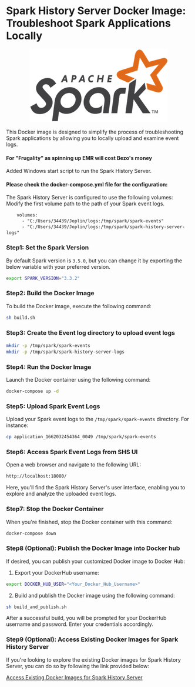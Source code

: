 # Spark History Server Docker Image: Troubleshoot Spark Applications Locally

<p align='center'>
    <img src='https://github.com/rangareddy/ranga-logos/blob/main/frameworks/spark/spark_logo.png?raw=true'>
</p>

This Docker image is designed to simplify the process of troubleshooting Spark applications by allowing you to locally upload and examine event logs.

#### For "Frugality" as spinning up EMR will cost Bezo's money

Added Windows start script to run the Spark History Server.

#### Please check the docker-compose.yml file for the configuration:

The Spark History Server is configured to use the following volumes:
Modify the first volume path to the path of your Spark event logs.

```
    volumes:
      - "C:/Users/34439/Joplin/logs:/tmp/spark/spark-events"
      - "C:/Users/34439/Joplin/logs:/tmp/spark/spark-history-server-logs"
```

### Step1: Set the Spark Version

By default Spark version is `3.5.0`, but you can change it by exporting the below variable with your preferred version.

```sh
export SPARK_VERSION="3.3.2"
```

### Step2: Build the Docker Image

To build the Docker image, execute the following command:

```sh
sh build.sh 
```

### Step3: Create the Event log directory to upload event logs

```sh
mkdir -p /tmp/spark/spark-events
mkdir -p /tmp/spark/spark-history-server-logs
```

### Step4: Run the Docker Image

Launch the Docker container using the following command:

```sh
docker-compose up -d
```

### Step5: Upload Spark Event Logs

Upload your Spark event logs to the `/tmp/spark/spark-events` directory. For instance:

```sh
cp application_1662032454364_0049 /tmp/spark/spark-events
```

### Step6: Access Spark Event Logs from SHS UI

Open a web browser and navigate to the following URL:

```sh
http://localhost:18080/
```

Here, you'll find the Spark History Server's user interface, enabling you to explore and analyze the uploaded event logs.

### Step7: Stop the Docker Container

When you're finished, stop the Docker container with this command:

```sh
docker-compose down
```

### Step8 (Optional): Publish the Docker Image into Docker hub

If desired, you can publish your customized Docker image to Docker Hub:

1. Export your DockerHub username:

```sh
export DOCKER_HUB_USER="<Your_Docker_Hub_Username>"
```

2. Build and publish the Docker image using the following command:

```sh
sh build_and_publish.sh
```

After a successful build, you will be prompted for your DockerHub username and password. Enter your credentials accordingly.

### Step9 (Optional): Access Existing Docker Images for Spark History Server

If you're looking to explore the existing Docker images for Spark History Server, you can do so by following the link provided below:

[Access Existing Docker Images for Spark History Server](https://hub.docker.com/repository/docker/rangareddy1988/spark-history-server)


